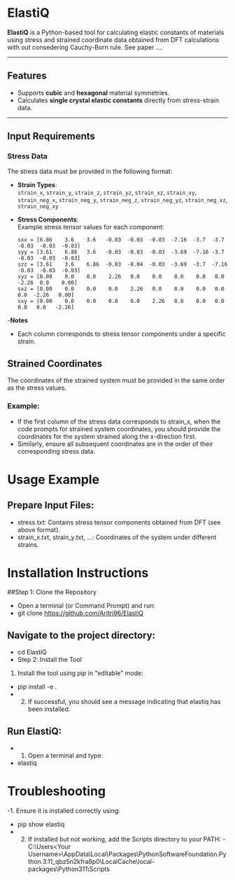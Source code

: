 # ElastiQ

**ElastiQ** is a Python-based tool for calculating elastic constants of materials using stress and strained coordinate data obtained from DFT calculations with out consedering Cauchy-Born rule. See paper ....

---

## Features

- Supports **cubic** and **hexagonal** material symmetries.
- Calculates **single crystal elastic constants** directly from stress-strain data.

---

## Input Requirements

### Stress Data
The stress data must be provided in the following format:

- **Strain Types**:  
  `strain_x`, `strain_y`, `strain_z`, `strain_yz`, `strain_xz`, `strain_xy`,  
  `strain_neg_x`, `strain_neg_y`, `strain_neg_z`, `strain_neg_yz`, `strain_neg_xz`, `strain_neg_xy`

- **Stress Components**:  
  Example stress tensor values for each component:
  ```text
  sxx = [6.86    3.6    3.6   -0.03  -0.03  -0.03  -7.16  -3.7  -3.7  -0.03  -0.03  -0.03]
  syy = [3.61    6.86   3.6   -0.03  -0.03  -0.03  -3.69  -7.16 -3.7  -0.03  -0.03  -0.03]
  szz = [3.61    3.6    6.86  -0.03  -0.04  -0.03  -3.69  -3.7  -7.16 -0.03  -0.03  -0.03]
  syz = [0.00    0.0    0.0    2.26   0.0    0.0    0.0    0.0   0.0   -2.26  0.0    0.00]
  sxz = [0.00    0.0    0.0    0.0    2.26   0.0    0.0    0.0   0.0    0.0  -2.26   0.00]
  sxy = [0.00    0.0    0.0    0.0    0.0    2.26   0.0    0.0   0.0    0.0   0.0   -2.26]
-**Notes**
- Each column corresponds to stress tensor components under a specific strain.

## Strained Coordinates
The coordinates of the strained system must be provided in the same order as the stress values.
### Example:
- If the first column of the stress data corresponds to strain_x, when the code prompts for strained system coordinates, you should provide the coordinates for the system strained along the x-direction first.
- Similarly, ensure all subsequent coordinates are in the order of their corresponding stress data.

# Usage Example
## Prepare Input Files:
- stress.txt: Contains stress tensor components obtained from DFT (see above format).
- strain_x.txt, strain_y.txt, ...: Coordinates of the system under different strains.

# Installation Instructions
##Step 1: Clone the Repository
- Open a terminal (or Command Prompt) and run:
- git clone https://github.com/Aritri96/ElastiQ

## Navigate to the project directory:
- cd ElastiQ
- Step 2: Install the Tool

 1. Install the tool using pip in "editable" mode:
- pip install -e .
- 2. If successful, you should see a message indicating that elastiq has been installed.

## Run ElastiQ:
- 1. Open a terminal and type:
- elastiq

# Troubleshooting

-1. Ensure it is installed correctly using:
   -  pip show elastiq
- 2. If installed but not working, add the Scripts directory to your PATH:
-C:\Users\<Your Username>\AppData\Local\Packages\PythonSoftwareFoundation.Python.3.11_qbz5n2kfra8p0\LocalCache\local-packages\Python311\Scripts
